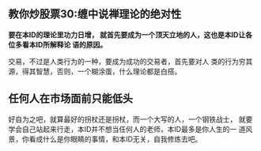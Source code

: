 ## 教你炒股票30:缠中说禅理论的绝对性

**要在本ID的理论里功力日增， 就首先要成为一个顶天立地的人，这也是本ID让各位多看本ID所解释论 语的原因。**   

交易，不过是人类行为的一种，要成为成功的交易者，首先要对人 类的行为穷其源，得其智慧，否则，一个糊涂蛋，什么理论都是白搭。

## 任何人在市场面前只能低头

好自为之吧，就算最好的拐杖还是拐杖，而一个大写的人，一个钢铁战士， 就要学会自己站起来行走，本ID并不想当任何人的老师，本ID最多是你人生的一 道风景，你看成什么是你眼睛的事情，和本ID无关，自我修炼去吧。